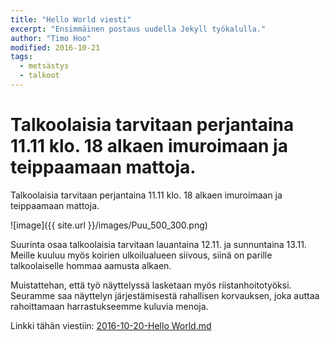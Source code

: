 ```yaml
---
title: "Hello World viesti"
excerpt: "Ensimmäinen postaus uudella Jekyll työkalulla."
author: "Timo Hoo"
modified: 2016-10-21
tags:
  - metsästys
  - talkoot
---
```

# Talkoolaisia tarvitaan perjantaina 11.11 klo. 18 alkaen imuroimaan ja teippaamaan mattoja.

Talkoolaisia tarvitaan perjantaina 11.11 klo. 18 alkaen imuroimaan ja teippaamaan mattoja.

![image]({{ site.url }}/images/Puu_500_300.png)

Suurinta osaa talkoolaisia tarvitaan lauantaina 12.11. ja sunnuntaina 13.11. Meille kuuluu myös koirien ulkoilualueen siivous, siinä on parille talkoolaiselle hommaa aamusta alkaen.

Muistattehan, että työ näyttelyssä lasketaan myös riistanhoitotyöksi. Seuramme saa näyttelyn järjestämisestä rahallisen korvauksen, joka auttaa rahoittamaan harrastukseemme kuluvia menoja.

Linkki tähän viestiin: [2016-10-20-Hello World.md]({{post.url}})
